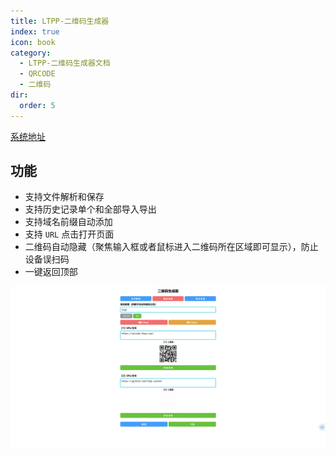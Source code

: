 ```yaml
---
title: LTPP-二维码生成器
index: true
icon: book
category:
  - LTPP-二维码生成器文档
  - QRCODE
  - 二维码
dir:
  order: 5
---
```


<Share colorful />
<Catalog />

[系统地址](https://qrcode.ltpp.vip)

## 功能

- 支持文件解析和保存
- 支持历史记录单个和全部导入导出
- 支持域名前缀自动添加
- 支持 `URL` 点击打开页面
- 二维码自动隐藏（聚焦输入框或者鼠标进入二维码所在区域即可显示），防止设备误扫码
- 一键返回顶部

![](markdown-images/image.png)

<Bottom />
